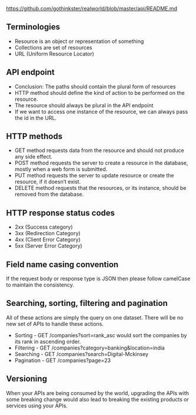 https://github.com/gothinkster/realworld/blob/master/api/README.md

## Terminologies

* Resource is an object or representation of something
* Collections are set of resources
* URL (Uniform Resource Locator)

## API endpoint

* Conclusion: The paths should contain the plural form of resources
* HTTP method should define the kind of action to be performed on the resource.
* The resource should always be plural in the API endpoint
* If we want to access one instance of the resource, we can always pass the id in the URL.

## HTTP methods

* GET method requests data from the resource and should not produce any side effect.
* POST method requests the server to create a resource in the database, mostly when a web form is submitted.
* PUT method requests the server to update resource or create the resource, if it doesn’t exist.
* DELETE method requests that the resources, or its instance, should be removed from the database.

## HTTP response status codes

* 2xx (Success category)
* 3xx (Redirection Category)
* 4xx (Client Error Category)
* 5xx (Server Error Category)

## Field name casing convention
If the request body or response type is JSON then please follow camelCase to maintain the consistency.

## Searching, sorting, filtering and pagination
All of these actions are simply the query on one dataset. There will be no new set of APIs to handle these actions.

* Sorting - GET /companies?sort=rank_asc would sort the companies by its rank in ascending order.
* Filtering - GET /companies?category=banking&location=india
* Searching - GET /companies?search=Digital-Mckinsey
* Pagination - GET /companies?page=23

## Versioning
When your APIs are being consumed by the world, upgrading the APIs with some breaking change would also lead to breaking the existing products or services using your APIs.
